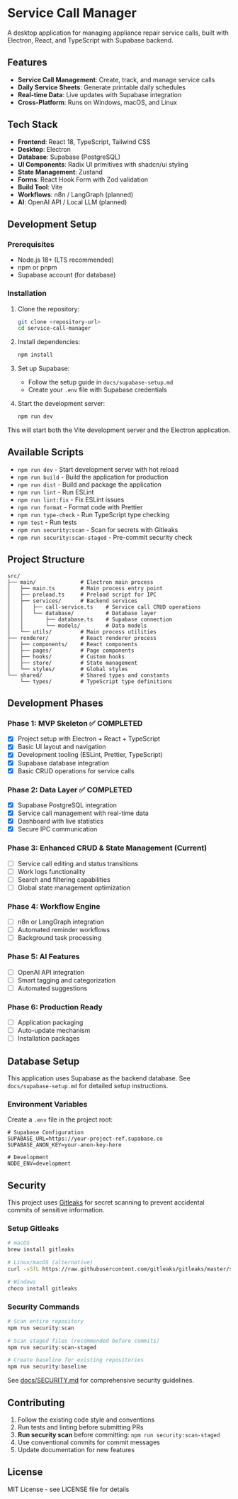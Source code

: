 # Service Call Manager

A desktop application for managing appliance repair service calls, built with Electron, React, and TypeScript with Supabase backend.

## Features

- **Service Call Management**: Create, track, and manage service calls
- **Daily Service Sheets**: Generate printable daily schedules
- **Real-time Data**: Live updates with Supabase integration
- **Cross-Platform**: Runs on Windows, macOS, and Linux

## Tech Stack

- **Frontend**: React 18, TypeScript, Tailwind CSS
- **Desktop**: Electron
- **Database**: Supabase (PostgreSQL)
- **UI Components**: Radix UI primitives with shadcn/ui styling
- **State Management**: Zustand
- **Forms**: React Hook Form with Zod validation
- **Build Tool**: Vite
- **Workflows**: n8n / LangGraph (planned)
- **AI**: OpenAI API / Local LLM (planned)

## Development Setup

### Prerequisites

- Node.js 18+ (LTS recommended)
- npm or pnpm
- Supabase account (for database)

### Installation

1. Clone the repository:
   ```bash
   git clone <repository-url>
   cd service-call-manager
   ```

2. Install dependencies:
   ```bash
   npm install
   ```

3. Set up Supabase:
   - Follow the setup guide in `docs/supabase-setup.md`
   - Create your `.env` file with Supabase credentials

4. Start the development server:
   ```bash
   npm run dev
   ```

This will start both the Vite development server and the Electron application.

## Available Scripts

- `npm run dev` - Start development server with hot reload
- `npm run build` - Build the application for production
- `npm run dist` - Build and package the application
- `npm run lint` - Run ESLint
- `npm run lint:fix` - Fix ESLint issues
- `npm run format` - Format code with Prettier
- `npm run type-check` - Run TypeScript type checking
- `npm test` - Run tests
- `npm run security:scan` - Scan for secrets with Gitleaks
- `npm run security:scan-staged` - Pre-commit security check

## Project Structure

```
src/
├── main/              # Electron main process
│   ├── main.ts        # Main process entry point
│   ├── preload.ts     # Preload script for IPC
│   ├── services/      # Backend services
│   │   ├── call-service.ts    # Service call CRUD operations
│   │   └── database/          # Database layer
│   │       ├── database.ts    # Supabase connection
│   │       └── models/        # Data models
│   └── utils/         # Main process utilities
├── renderer/          # React renderer process
│   ├── components/    # React components
│   ├── pages/         # Page components
│   ├── hooks/         # Custom hooks
│   ├── store/         # State management
│   └── styles/        # Global styles
└── shared/            # Shared types and constants
    └── types/         # TypeScript type definitions
```

## Development Phases

### Phase 1: MVP Skeleton ✅ COMPLETED
- [x] Project setup with Electron + React + TypeScript
- [x] Basic UI layout and navigation
- [x] Development tooling (ESLint, Prettier, TypeScript)
- [x] Supabase database integration
- [x] Basic CRUD operations for service calls

### Phase 2: Data Layer ✅ COMPLETED
- [x] Supabase PostgreSQL integration
- [x] Service call management with real-time data
- [x] Dashboard with live statistics
- [x] Secure IPC communication

### Phase 3: Enhanced CRUD & State Management (Current)
- [ ] Service call editing and status transitions
- [ ] Work logs functionality
- [ ] Search and filtering capabilities
- [ ] Global state management optimization

### Phase 4: Workflow Engine
- [ ] n8n or LangGraph integration
- [ ] Automated reminder workflows
- [ ] Background task processing

### Phase 5: AI Features
- [ ] OpenAI API integration
- [ ] Smart tagging and categorization
- [ ] Automated suggestions

### Phase 6: Production Ready
- [ ] Application packaging
- [ ] Auto-update mechanism
- [ ] Installation packages

## Database Setup

This application uses Supabase as the backend database. See `docs/supabase-setup.md` for detailed setup instructions.

### Environment Variables

Create a `.env` file in the project root:

```env
# Supabase Configuration
SUPABASE_URL=https://your-project-ref.supabase.co
SUPABASE_ANON_KEY=your-anon-key-here

# Development
NODE_ENV=development
```

## Security

This project uses [Gitleaks](https://github.com/gitleaks/gitleaks) for secret scanning to prevent accidental commits of sensitive information.

### Setup Gitleaks

```bash
# macOS
brew install gitleaks

# Linux/macOS (alternative)
curl -sSfL https://raw.githubusercontent.com/gitleaks/gitleaks/master/scripts/install.sh | sh -s -- -b /usr/local/bin

# Windows
choco install gitleaks
```

### Security Commands

```bash
# Scan entire repository
npm run security:scan

# Scan staged files (recommended before commits)
npm run security:scan-staged

# Create baseline for existing repositories
npm run security:baseline
```

See [docs/SECURITY.md](docs/SECURITY.md) for comprehensive security guidelines.

## Contributing

1. Follow the existing code style and conventions
2. Run tests and linting before submitting PRs
3. **Run security scan** before committing: `npm run security:scan-staged`
4. Use conventional commits for commit messages
5. Update documentation for new features

## License

MIT License - see LICENSE file for details 
